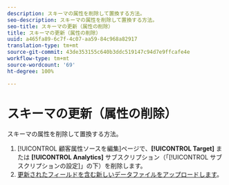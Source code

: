 ```yaml
---
description: スキーマの属性を削除して置換する方法。
seo-description: スキーマの属性を削除して置換する方法。
seo-title: スキーマの更新（属性の削除）
title: スキーマの更新（属性の削除）
uuid: a465fa89-6c7f-4c07-aa59-84c968a82917
translation-type: tm+mt
source-git-commit: 43de353155c640b3ddc519147c94d7e9ffcafe4e
workflow-type: tm+mt
source-wordcount: '69'
ht-degree: 100%

---
```



# スキーマの更新（属性の削除）

スキーマの属性を削除して置換する方法。

1. [!UICONTROL 顧客属性ソースを編集]ページで、**[!UICONTROL Target]** または **[!UICONTROL Analytics]** サブスクリプション（「[!UICONTROL サブスクリプションの設定]」の下）を削除します。
1. [更新されたフィールドを含む新しいデータファイルをアップロードします](../attributes/t-crs-usecase.md#task_BCC327B2A0EF4A1BBB2934013AB92B78)。
